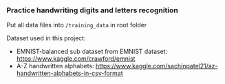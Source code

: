 ### Practice handwriting digits and letters recognition


Put all data files into `/training_data` in root folder

Dataset used in this project:

- EMNIST-balanced sub dataset from EMNIST dataset: https://www.kaggle.com/crawford/emnist
- A-Z handwritten alphabets: https://www.kaggle.com/sachinpatel21/az-handwritten-alphabets-in-csv-format
